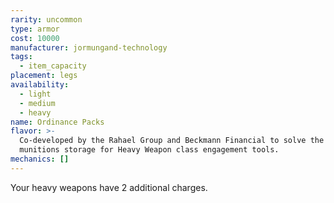 ```yaml
---
rarity: uncommon
type: armor
cost: 10000
manufacturer: jormungand-technology
tags:
  - item_capacity
placement: legs
availability:
  - light
  - medium
  - heavy
name: Ordinance Packs
flavor: >-
  Co-developed by the Rahael Group and Beckmann Financial to solve the issue of
  munitions storage for Heavy Weapon class engagement tools.
mechanics: []
---
```

Your heavy weapons have 2 additional charges.
